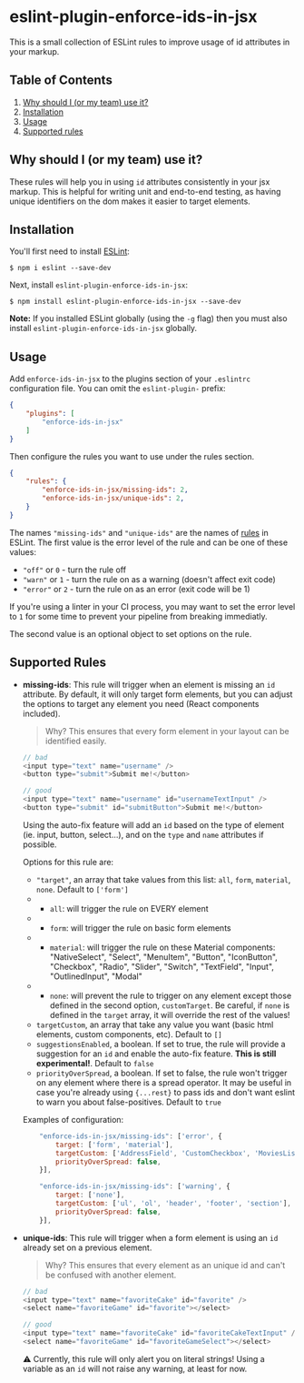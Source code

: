 # eslint-plugin-enforce-ids-in-jsx

This is a small collection of ESLint rules to improve usage of id attributes in your markup.

## Table of Contents

1. [Why should I (or my team) use it?](#why-should-i-use-it)
2. [Installation](#installation)
3. [Usage](#usage)
3. [Supported rules](#supported-rules)


## <a name="why-should-i-use-it"></a> Why should I (or my team) use it?

These rules will help you in using `id` attributes consistently in your jsx markup. This is helpful for writing unit and end-to-end testing, as having unique identifiers on the dom makes it easier to target elements.

## <a name="installation"></a> Installation

You'll first need to install [ESLint](http://eslint.org):

```
$ npm i eslint --save-dev
```

Next, install `eslint-plugin-enforce-ids-in-jsx`:

```
$ npm install eslint-plugin-enforce-ids-in-jsx --save-dev
```

**Note:** If you installed ESLint globally (using the `-g` flag) then you must also install `eslint-plugin-enforce-ids-in-jsx` globally.

## <a name="usage"></a> Usage

Add `enforce-ids-in-jsx` to the plugins section of your `.eslintrc` configuration file. You can omit the `eslint-plugin-` prefix:

```json
{
    "plugins": [
        "enforce-ids-in-jsx"
    ]
}
```


Then configure the rules you want to use under the rules section.

```json
{
    "rules": {
        "enforce-ids-in-jsx/missing-ids": 2,
        "enforce-ids-in-jsx/unique-ids": 2,
    }
}
```

The names `"missing-ids"` and `"unique-ids"` are the names of [rules](#supported-rules) in ESLint. The first value is the error level of the rule and can be one of these values:

* `"off"` or `0` - turn the rule off
* `"warn"` or `1` - turn the rule on as a warning (doesn't affect exit code)
* `"error"` or `2` - turn the rule on as an error (exit code will be 1)

If you're using a linter in your CI process, you may want to set the error level to `1` for some time to prevent your pipeline from breaking immediatly.

The second value is an optional object to set options on the rule.

## <a name="supported-rules"></a> Supported Rules

- **missing-ids**: This rule will trigger when an element is missing an `id` attribute. By default, it will only target form elements, but you can adjust the options to target any element you need (React components included).

    > Why? This ensures that every form element in your layout can be identified easily.

    ```javascript
    // bad
    <input type="text" name="username" />
    <button type="submit">Submit me!</button>

    // good
    <input type="text" name="username" id="usernameTextInput" />
    <button type="submit" id="submitButton">Submit me!</button>
    ```

    Using the auto-fix feature will add an `id` based on the type of element (ie. input, button, select...), and on the `type` and `name` attributes if possible.  

    Options for this rule are:

    * `"target"`, an array that take values from this list: `all`, `form`, `material`, `none`. Default to `['form']`
    * * `all`: will trigger the rule on EVERY element
    * * `form`: will trigger the rule on basic form elements
    * * `material`: will trigger the rule on these Material components: "NativeSelect", "Select", "MenuItem", "Button", "IconButton", "Checkbox", "Radio", "Slider", "Switch", "TextField", "Input", "OutlinedInput", "Modal"
    * * `none`: will prevent the rule to trigger on any element except those defined in the second option, `customTarget`. Be careful, if `none` is defined in the `target` array, it will override the rest of the values!
    * `targetCustom`, an array that take any value you want (basic html elements, custom components, etc). Default to `[]`
    * `suggestionsEnabled`, a boolean. If set to true, the rule will provide a suggestion for an `id` and enable the auto-fix feature. **This is still experimental!**. Default to `false`
    * `priorityOverSpread`, a boolean. If set to false, the rule won't trigger on any element where there is a spread operator. It may be useful in case you're already using `{...rest}` to pass ids and don't want eslint to warn you about false-positives. Default to `true`

    Examples of configuration:
    ```javascript
        "enforce-ids-in-jsx/missing-ids": ['error', {
            target: ['form', 'material'],
            targetCustom: ['AddressField', 'CustomCheckbox', 'MoviesListContainer'],
            priorityOverSpread: false,
        }],
    ```

    ```javascript
        "enforce-ids-in-jsx/missing-ids": ['warning', {
            target: ['none'],
            targetCustom: ['ul', 'ol', 'header', 'footer', 'section'],
            priorityOverSpread: false,
        }],
    ```
- **unique-ids**: This rule will trigger when a form element is using an `id` already set on a previous element.

    > Why? This ensures that every element as an unique id and can't be confused with another element.

    ```javascript
    // bad
    <input type="text" name="favoriteCake" id="favorite" />
    <select name="favoriteGame" id="favorite"></select>

    // good
    <input type="text" name="favoriteCake" id="favoriteCakeTextInput" />
    <select name="favoriteGame" id="favoriteGameSelect"></select>
    ```

    :warning: Currently, this rule will only alert you on literal strings! Using a variable as an `id` will not raise any warning, at least for now.


